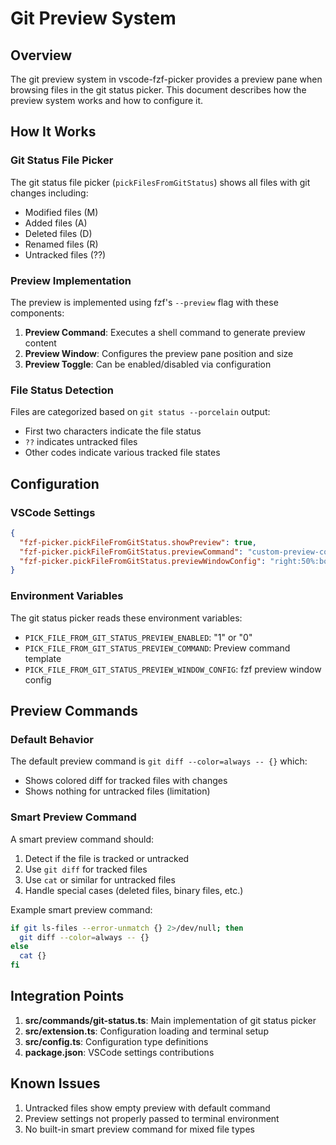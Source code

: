 # Git Preview System

## Overview

The git preview system in vscode-fzf-picker provides a preview pane when browsing files in the git status picker. This document describes how the preview system works and how to configure it.

## How It Works

### Git Status File Picker

The git status file picker (`pickFilesFromGitStatus`) shows all files with git changes including:
- Modified files (M)
- Added files (A)
- Deleted files (D)
- Renamed files (R)
- Untracked files (??)

### Preview Implementation

The preview is implemented using fzf's `--preview` flag with these components:

1. **Preview Command**: Executes a shell command to generate preview content
2. **Preview Window**: Configures the preview pane position and size
3. **Preview Toggle**: Can be enabled/disabled via configuration

### File Status Detection

Files are categorized based on `git status --porcelain` output:
- First two characters indicate the file status
- `??` indicates untracked files
- Other codes indicate various tracked file states

## Configuration

### VSCode Settings

```json
{
  "fzf-picker.pickFileFromGitStatus.showPreview": true,
  "fzf-picker.pickFileFromGitStatus.previewCommand": "custom-preview-command",
  "fzf-picker.pickFileFromGitStatus.previewWindowConfig": "right:50%:border-left"
}
```

### Environment Variables

The git status picker reads these environment variables:
- `PICK_FILE_FROM_GIT_STATUS_PREVIEW_ENABLED`: "1" or "0"
- `PICK_FILE_FROM_GIT_STATUS_PREVIEW_COMMAND`: Preview command template
- `PICK_FILE_FROM_GIT_STATUS_PREVIEW_WINDOW_CONFIG`: fzf preview window config

## Preview Commands

### Default Behavior

The default preview command is `git diff --color=always -- {}` which:
- Shows colored diff for tracked files with changes
- Shows nothing for untracked files (limitation)

### Smart Preview Command

A smart preview command should:
1. Detect if the file is tracked or untracked
2. Use `git diff` for tracked files
3. Use `cat` or similar for untracked files
4. Handle special cases (deleted files, binary files, etc.)

Example smart preview command:
```bash
if git ls-files --error-unmatch {} 2>/dev/null; then
  git diff --color=always -- {}
else
  cat {}
fi
```

## Integration Points

1. **src/commands/git-status.ts**: Main implementation of git status picker
2. **src/extension.ts**: Configuration loading and terminal setup
3. **src/config.ts**: Configuration type definitions
4. **package.json**: VSCode settings contributions

## Known Issues

1. Untracked files show empty preview with default command
2. Preview settings not properly passed to terminal environment
3. No built-in smart preview command for mixed file types